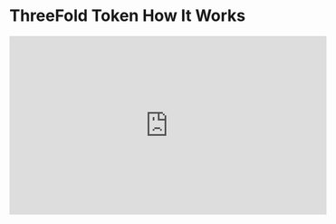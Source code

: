 # ThreeFold Token How It Works

<iframe width="560" height="315" src="https://www.youtube.com/embed/4exjbFvnGkk" frameborder="0" allow="autoplay; encrypted-media" allowfullscreen></iframe>